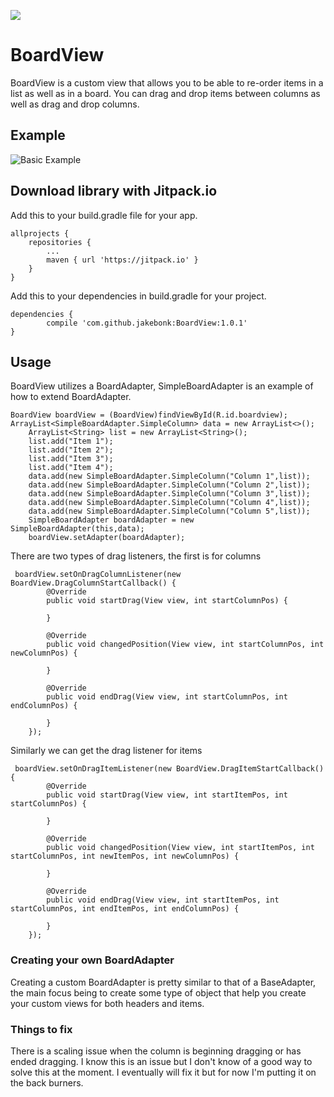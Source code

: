 [![](https://jitpack.io/v/jakebonk/BoardView.svg)](https://jitpack.io/#jakebonk/BoardView)

# BoardView
BoardView is a custom view that allows you to be able to re-order items in a list as well as in a board. You can drag and drop items between columns as well as drag and drop columns.

## Example

![Basic Example](https://thumbs.gfycat.com/DeadUntidyHartebeest-size_restricted.gif)

## Download library with Jitpack.io
Add this to your build.gradle file for your app.

	allprojects {
		repositories {
			...
			maven { url 'https://jitpack.io' }
		}
	}

Add this to your dependencies in build.gradle for your project.

	dependencies {
	        compile 'com.github.jakebonk:BoardView:1.0.1'
	}

## Usage

BoardView utilizes a BoardAdapter, SimpleBoardAdapter is an example of how to extend BoardAdapter.

	BoardView boardView = (BoardView)findViewById(R.id.boardview);
	ArrayList<SimpleBoardAdapter.SimpleColumn> data = new ArrayList<>();
        ArrayList<String> list = new ArrayList<String>();
        list.add("Item 1");
        list.add("Item 2");
        list.add("Item 3");
        list.add("Item 4");
        data.add(new SimpleBoardAdapter.SimpleColumn("Column 1",list));
        data.add(new SimpleBoardAdapter.SimpleColumn("Column 2",list));
        data.add(new SimpleBoardAdapter.SimpleColumn("Column 3",list));
        data.add(new SimpleBoardAdapter.SimpleColumn("Column 4",list));
        data.add(new SimpleBoardAdapter.SimpleColumn("Column 5",list));
        SimpleBoardAdapter boardAdapter = new SimpleBoardAdapter(this,data);
        boardView.setAdapter(boardAdapter);
	
There are two types of drag listeners, the first is for columns

	 boardView.setOnDragColumnListener(new BoardView.DragColumnStartCallback() {
            @Override
            public void startDrag(View view, int startColumnPos) {

            }

            @Override
            public void changedPosition(View view, int startColumnPos, int newColumnPos) {

            }

            @Override
            public void endDrag(View view, int startColumnPos, int endColumnPos) {

            }
        });
	
Similarly we can get the drag listener for items

	 boardView.setOnDragItemListener(new BoardView.DragItemStartCallback() {
            @Override
            public void startDrag(View view, int startItemPos, int startColumnPos) {

            }

            @Override
            public void changedPosition(View view, int startItemPos, int startColumnPos, int newItemPos, int newColumnPos) {

            }

            @Override
            public void endDrag(View view, int startItemPos, int startColumnPos, int endItemPos, int endColumnPos) {

            }
        });
	
### Creating your own BoardAdapter

Creating a custom BoardAdapter is pretty similar to that of a BaseAdapter, the main focus being to create some type of object that help you create your custom views for both headers and items.

### Things to fix
There is a scaling issue when the column is beginning dragging or has ended dragging. I know this is an issue but I don't know of a good way to solve this at the moment. I eventually will fix it but for now I'm putting it on the back burners.

